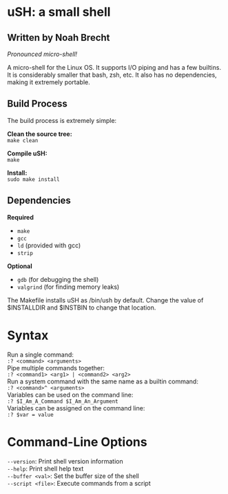 # uSH: a small shell
## Written by Noah Brecht

*Pronounced micro-shell!*  

A micro-shell for the Linux OS. It supports I/O piping and has a few builtins. It is considerably smaller that bash, zsh, etc.
It also has no dependencies, making it extremely portable.  


## Build Process
  
The build process is extremely simple:  
  
**Clean the source tree:**  
`make clean`  
  
**Compile uSH:**  
`make`  
  
**Install:**  
`sudo make install`  

## Dependencies
**Required**
- `make`  
- `gcc`  
- `ld` (provided with gcc)  
- `strip`  

**Optional**  
- `gdb` (for debugging the shell)  
- `valgrind` (for finding memory leaks)  


The Makefile installs uSH as /bin/ush by default. Change the value of $INSTALLDIR and $INSTBIN to change that location.  
  
# Syntax  
  
Run a single command:  
`:? <command> <arguments>`  
Pipe multiple commands together:  
`:? <command1> <arg1> | <command2> <arg2>`  
Run a system command with the same name as a builtin command:  
`:? <command>^ <arguments>`  
Variables can be used on the command line:  
`:? $I_Am_A_Command $I_Am_An_Argument`  
Variables can be assigned on the command line:  
`:? $var = value`  

# Command-Line Options

`--version`: Print shell version information  
`--help`: Print shell help text  
`--buffer <val>`: Set the buffer size of the shell  
`--script <file>`: Execute commands from a script  
